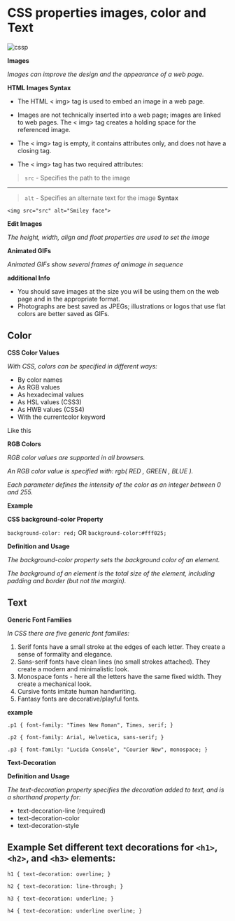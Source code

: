 #  CSS properties images, color and Text 

![cssp](https://cdn.educba.com/academy/wp-content/uploads/2019/08/CSS-Text-Formatting-Properties2.png)

**Images**

*Images can improve the design and the appearance of a web page.*

**HTML Images Syntax**

- The HTML < img> tag is used to embed an image in a web page.

- Images are not technically inserted into a web page; images are linked to web pages. The < img> tag creates a holding space for the referenced image.

- The < img> tag is empty, it contains attributes only, and does not have a closing tag.

- The < img> tag has two required attributes:
>

   >`src` - Specifies the path to the image
   ---
 >`alt` - Specifies an alternate text for the image
**Syntax**

`<img src="src" alt="Smiley face">`


**Edit Images**

*The height, width, align and float  properties are used to set the image*

**Animated GIFs**

*Animated GIFs show several frames of animage in sequence*

**additional Info**

- You should save images at the size you will be using
them on the web page and in the appropriate format.
-  Photographs are best saved as JPEGs; illustrations or
logos that use flat colors are better saved as GIFs.

## Color


**CSS Color Values**

*With CSS, colors can be specified in different ways:*

- By color names
- As RGB values
- As hexadecimal values
- As HSL values (CSS3)
- As HWB values (CSS4)
- With the currentcolor keyword

Like this 

**RGB Colors**

*RGB color values are supported in all browsers.*

*An RGB color value is specified with: rgb( RED , GREEN , BLUE ).*

*Each parameter defines the intensity of the color as an integer between 0 and 255.*

**Example**






**CSS background-color Property**


`background-color: red;` OR 
`background-color:#fff025;`

**Definition and Usage**

*The background-color property sets the background color of an element.*

*The background of an element is the total size of the element, including padding and border (but not the margin).*


## Text

**Generic Font Families**

*In CSS there are five generic font families:*

1. Serif fonts have a small stroke at the edges of each letter. They create a sense of formality and elegance.
2. Sans-serif fonts have clean lines (no small strokes attached). They create a modern and minimalistic look.
3. Monospace fonts - here all the letters have the same fixed width. They create a mechanical look. 
4. Cursive fonts imitate human handwriting.
5. Fantasy fonts are decorative/playful fonts.



**example**

`.p1 {
  font-family: "Times New Roman", Times, serif;
}`

`.p2 {
  font-family: Arial, Helvetica, sans-serif;
}`

`.p3 {
  font-family: "Lucida Console", "Courier New", monospace;
}`



**Text-Decoration**



**Definition and Usage**

*The text-decoration property specifies the decoration added to text, and is a shorthand property for:*

- text-decoration-line (required)
- text-decoration-color
- text-decoration-style

**Example
Set different text decorations for `<h1>`, `<h2>`, and `<h3>` elements:**
--
`h1 {
  text-decoration: overline;
}`

`h2 {
  text-decoration: line-through;
}`

`h3 {
  text-decoration: underline;
}`

`h4 {
  text-decoration: underline overline;
}`

